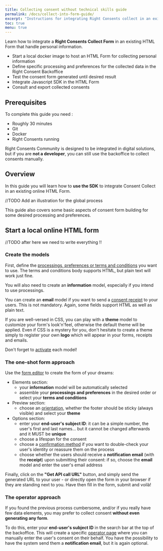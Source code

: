 ```yaml
---
title: Collecting consent without technical skills guide
permalink: /docs/collect-into-form-guide/
excerpt: "Instructions for integrating Right Consents collect in an existing HTML Form without any specific technical skill."
toc: true
menu: true
---
```


Learn how to integrate a **Right Consents Collect Form** in an existing HTML Form that handle personal information.

- Start a local docker image to host an HTML Form for collecting personal information
- Define specific processing and preferences for the collected data in the Right Consent Backoffice
- Test the consent form generated until desired result
- Integrate Javascript SDK in the HTML Form
- Consult and export collected consents

## Prerequisites

To complete this guide you need :

- Roughly 30 minutes
- Git
- Docker
- Right Consents running

Right Consents Community is designed to be integrated in digital solutions, but if you are **not a developer**, you can still use the backoffice to collect consents manually.

## Overview

In this guide you will learn how to **use the SDK** to integrate Consent Collect in an existing online HTML Form.

//TODO Add an illustration for the global process

This guide also covers some basic aspects of consent form building for some desired processing and preferences.


## Start a local online HTML form 


//TODO after here we need to write everything !!


### Create the models

First, define the [processings, preferences or terms and conditions](/docs/model-types) you want to use. The terms and conditions body supports HTML, but plain text will work just fine.

You will also need to create an **information** model, especially if you intend to use processings.

You can create an **email** model if you want to send a [consent receipt](/docs/records-receipts) to your users. This is not mandatory. Again, some fields support HTML as well as plain text.

If you are well-versed in CSS, you can play with a **theme** model to customize your form's look'n'feel, otherwise the default theme will be applied. Even if CSS is a mystery for you, don't hesitate to create a theme simply to register your own **logo** which will appear in your forms, receipts and emails.

Don't forget to [activate](/docs/model-lifecycle) each model!

### The one-shot form approach

Use the [form editor](/docs/consent-context) to create the form of your dreams:
- Elements section:
  - your **information** model will be automatically selected
  - assemble your **processings and preferences** in the desired order or select your **terms and conditions**
- Preview section:
  - choose an [orientation](/docs/themes), whether the footer should be sticky (always visible) and select your **theme**
- Options section:
  - enter your **end-user's subject ID**: it can be a simple number, the user's first and last names... but it cannot be changed afterwards and it MUST be **unique**
  - choose a lifespan for the consent
  - choose a [confirmation method](/docs/confirmation) if you want to double-check your user's identity or reassure them on the process
  - choose whether the users should receive a **notification email** (with the **receipt**) upon submitting their consent: if so, choose the **email** model and enter the user's email address

Finally, click on the **"Get API call URL"** button, and simply send the generated URL to your user - or directly open the form in your browser if they are standing next to you. Have then fill in the form, submit and voilà!

### The operator approach

If you found the previous process cumbersome, and/or if you really have few data elements, you may prefer to collect consent **without even generating any form**.

To do this, enter your **end-user's subject ID** in the search bar at the top of the backoffice. This will create a specific [operator page](/docs/operator-access) where you can manually enter the user's consent on their behalf. You have the possibility to have the system send them a **notification email**, but it is again optional.
